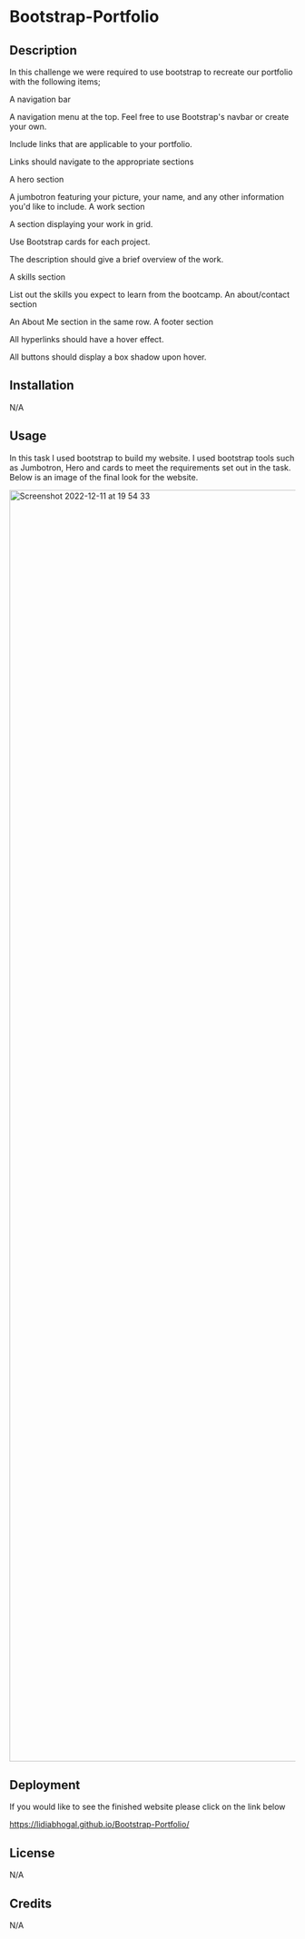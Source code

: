 # Bootstrap-Portfolio

## Description

In this challenge we were required to use bootstrap to recreate our portfolio with the following items;

A navigation bar

A navigation menu at the top. Feel free to use Bootstrap's navbar or create your own.

Include links that are applicable to your portfolio.

Links should navigate to the appropriate sections

A hero section

A jumbotron featuring your picture, your name, and any other information you'd like to include.
A work section

A section displaying your work in grid.


Use Bootstrap cards for each project.

The description should give a brief overview of the work.

A skills section

List out the skills you expect to learn from the bootcamp.
An about/contact section

An About Me section in the same row.
A footer section

All hyperlinks should have a hover effect.

All buttons should display a box shadow upon hover.




## Installation

N/A

## Usage

In this task I used bootstrap to build my website. I used bootstrap tools such as Jumbotron, Hero and cards to meet the requirements set out in the task. Below is an image of the final look for the website.


<img width="2240" alt="Screenshot 2022-12-11 at 19 54 33" src="https://user-images.githubusercontent.com/116956128/206925676-b1506de5-2660-494c-81f2-a4fb6887819d.png">


## Deployment
If you would like to see the finished website please click on the link below

https://lidiabhogal.github.io/Bootstrap-Portfolio/



## License

N/A

## Credits

N/A
